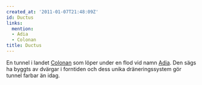 ```yaml
---
created_at: '2011-01-07T21:48:09Z'
id: Ductus
links:
  mention:
  - Adia
  - Colonan
title: Ductus
---
```


En tunnel i landet [Colonan] som löper under en flod vid namn [Adia]. Den sägs ha byggts av dvärgar
i forntiden och dess unika dräneringssystem gör tunnel farbar än idag.

  [Colonan]: Colonan
  [Adia]: Adia